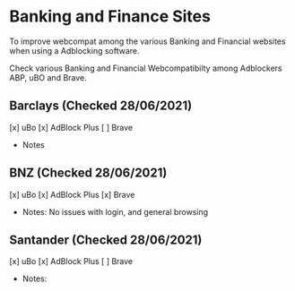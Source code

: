 # Banking and Finance Sites

To improve webcompat among the various Banking and Financial websites when using a Adblocking software. 

Check various Banking and Financial Webcompatibilty among Adblockers ABP, uBO and Brave.

## Barclays (Checked 28/06/2021)
[x] uBo
[x] AdBlock Plus
[ ] Brave
- Notes

## BNZ (Checked 28/06/2021)
[x] uBo
[x] AdBlock Plus
[x] Brave
- Notes:
No issues with login, and general browsing

## Santander (Checked 28/06/2021)
[x] uBo
[x] AdBlock Plus
[ ] Brave
- Notes:

